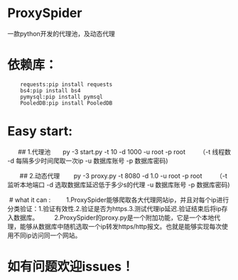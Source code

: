 # ProxySpider
一款python开发的代理池，及动态代理
# 依赖库：
        requests:pip install requests
        bs4:pip install bs4
        pymysql:pip install pymsql
        PooledDB:pip install PooledDB
        
# Easy start:
        ## 1.代理池
        py -3 start.py -t 10 -d 1000 -u root -p root
        （-t 线程数 -d 每隔多少时间爬取一次ip -u 数据库账号 -p 数据库密码)
        
        ## 2.动态代理
        py -3 proxy.py -t 8080 -d 1.0 -u root -p root
        （-t 监听本地端口 -d 选取数据库延迟低于多少s的代理  -u 数据库账号 -p 数据库密码)
        
  
  # what it can :
         1.ProxySpider能够爬取各大代理网站ip，并且对每个ip进行分类验证：1.验证有效性.2.验证是否为https.3.测试代理ip延迟.验证结束后将ip存入数据库。
         2.ProxySpider的proxy.py是一个附加功能，它是一个本地代理，能够从数据库中随机选取一个ip转发https/http报文。也就是能够实现每次使用不同ip访问同一个网站。
         
# 如有问题欢迎issues！
